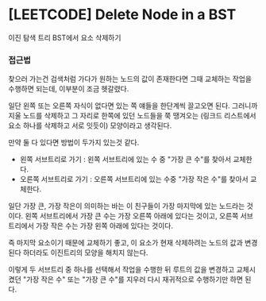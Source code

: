 # [LEETCODE] Delete Node in a BST

이진 탐색 트리 BST에서 요소 삭제하기

### 접근법

찾으러 가는건 검색처럼 가다가 원하는 노드의 값이 존재한다면 그때 교체하는 작업을 수행하면 되는데, 이부분이 조금 헷갈렸다.

일단 왼쪽 또는 오른쪽 자식이 없다면 있는 쪽 얘들을 한단계씩 끌고오면 된다. 그러니까 지울 노드를 삭제하고 그 자리로 한쪽에 있던 노드들을 쭉 땡겨오는 (링크드 리스트에서 요소 하나를 삭제하고 서로 잇듯이) 모양이라고 생각된다.

만약 둘 다 있다면 방법이 두가지 있는것 같다.

- 왼쪽 서브트리로 가기 : 왼쪽 서브트리에 있는 수 중 "가장 큰 수"를 찾아서 교체한다.
- 오른쪽 서브트리로 가기 : 오른쪽 서브트리에 있는 수중 "가장 작은 수"를 찾아서 교체한다.

일단 가장 큰, 가장 작은이 의미하는 바는 이 친구들이 가장 마지막에 있는 노드라는 것이다. 왼쪽 서브트리에서 가장 큰 수는 가장 오른쪽 아래에 있다는 것이고, 오른쪽 서브트리에서 가장 작은 수는 가장 왼쪽 아래에 있다는 것이다.

즉 마지막 요소이기 때문에 교체하기 좋고, 이 요소가 현재 삭제하려는 노드의 값과 변경된다 하더라도 이진트리의 모양을 해치지 않는다.

이렇게 두 서브트리 중 하나를 선택해서 작업을 수행한 뒤 루트의 값을 변경하고 교체시켰던 "가장 작은 수" 또는 "가장 큰 수"를 지우러 다시 재귀적으로 수행하기만 하면 된다.
